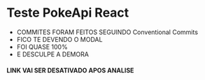 # Teste PokeApi React

- COMMITES FORAM FEITOS SEGUINDO Conventional Commits 
- FICO TE DEVENDO O MODAL
- FOI QUASE 100%
- E DESCULPE A DEMORA

 #### LINK VAI SER DESATIVADO APOS ANALISE
 
 
